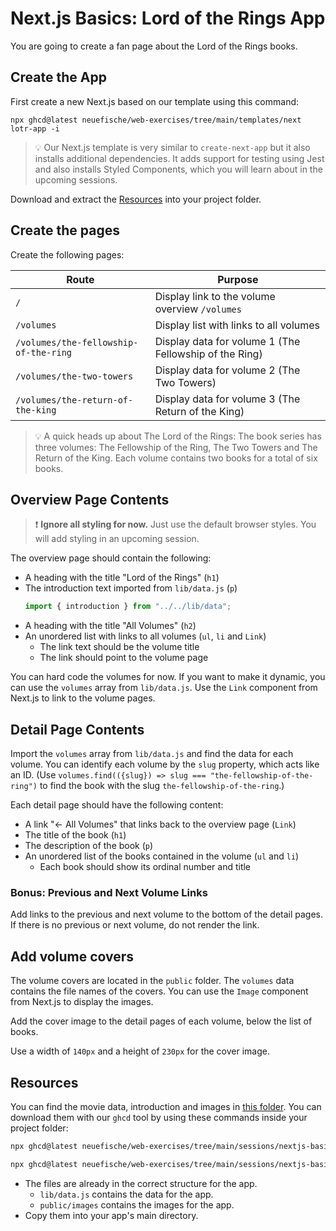 # Next.js Basics: Lord of the Rings App

You are going to create a fan page about the Lord of the Rings books.

## Create the App

First create a new Next.js based on our template using this command:

```
npx ghcd@latest neuefische/web-exercises/tree/main/templates/next lotr-app -i
```

> 💡 Our Next.js template is very similar to `create-next-app` but it also installs additional dependencies. It adds support for testing using Jest and also installs Styled Components, which you will learn about in the upcoming sessions.

Download and extract the [Resources](#resources) into your project folder.

## Create the pages

Create the following pages:

| Route                                 | Purpose                                                |
| ------------------------------------- | ------------------------------------------------------ |
| `/`                                   | Display link to the volume overview `/volumes`         |
| `/volumes`                            | Display list with links to all volumes                 |
| `/volumes/the-fellowship-of-the-ring` | Display data for volume 1 (The Fellowship of the Ring) |
| `/volumes/the-two-towers`             | Display data for volume 2 (The Two Towers)             |
| `/volumes/the-return-of-the-king`     | Display data for volume 3 (The Return of the King)     |

> 💡 A quick heads up about The Lord of the Rings: The book series has three volumes: The Fellowship of the Ring, The Two Towers and The Return of the King. Each volume contains two books for a total of six books.

## Overview Page Contents

> ❗️ **Ignore all styling for now.** Just use the default browser styles. You will add styling in an upcoming session.

The overview page should contain the following:

- A heading with the title "Lord of the Rings" (`h1`)
- The introduction text imported from `lib/data.js` (`p`)
  ```js
  import { introduction } from "../../lib/data";
  ```
- A heading with the title "All Volumes" (`h2`)
- An unordered list with links to all volumes (`ul`, `li` and `Link`)
  - The link text should be the volume title
  - The link should point to the volume page

You can hard code the volumes for now. If you want to make it dynamic, you can use the `volumes` array from `lib/data.js`. Use the `Link` component from Next.js to link to the volume pages.

## Detail Page Contents

Import the `volumes` array from `lib/data.js` and find the data for each volume. You can identify each volume by the `slug` property, which acts like an ID. (Use `volumes.find(({slug}) => slug === "the-fellowship-of-the-ring")` to find the book with the slug `the-fellowship-of-the-ring`.)

Each detail page should have the following content:

- A link "← All Volumes" that links back to the overview page (`Link`)
- The title of the book (`h1`)
- The description of the book (`p`)
- An unordered list of the books contained in the volume (`ul` and `li`)
  - Each book should show its ordinal number and title

### Bonus: Previous and Next Volume Links

Add links to the previous and next volume to the bottom of the detail pages. If there is no previous or next volume, do not render the link.

## Add volume covers

The volume covers are located in the `public` folder. The `volumes` data contains the file names of the covers. You can use the `Image` component from Next.js to display the images.

Add the cover image to the detail pages of each volume, below the list of books.

Use a width of `140px` and a height of `230px` for the cover image.

## Resources

You can find the movie data, introduction and images in [this folder](./resources/). You can download them with our `ghcd` tool by using these commands inside your project folder:

```bash
npx ghcd@latest neuefische/web-exercises/tree/main/sessions/nextjs-basics-and-routing/lotr-app/resources resources
```

```bash
npx ghcd@latest neuefische/web-exercises/tree/main/sessions/nextjs-basics-and-routing/lotr-app/design-resources design-resources
```

- The files are already in the correct structure for the app.
  - `lib/data.js` contains the data for the app.
  - `public/images` contains the images for the app.
- Copy them into your app's main directory.
